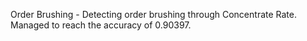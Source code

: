 Order Brushing - Detecting order brushing through Concentrate Rate.
Managed to reach the accuracy of 0.90397.
